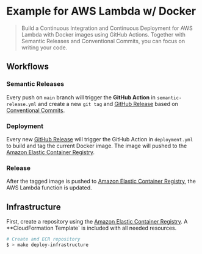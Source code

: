 # Example for AWS Lambda w/ Docker

> Build a Continuous Integration and Continuous Deployment for AWS Lambda with Docker images using GitHub Actions. Together with Semantic Releases and Conventional Commits, you can focus on writing your code.

## Workflows

### Semantic Releases

Every push on `main` branch will trigger the **GitHub Action** in `semantic-release.yml` and create a new `git tag` and [GitHub Release](/sbstjn/aws-lambda-docker-node/releases) based on [Conventional Commits](https://www.conventionalcommits.org/en/v1.0.0/).

### Deployment

Every new [GitHub Release](/sbstjn/aws-lambda-docker-node/releases) will trigger the GitHub Action in `deployment.yml` to build and tag the current Docker image. The image will pushed to the [Amazon Elastic Container Registry](https://aws.amazon.com/ecr/).

### Release

After the tagged image is pushed to [Amazon Elastic Container Registry](https://aws.amazon.com/ecr/), the AWS Lambda function is updated.

## Infrastructure

First, create a repository using the [Amazon Elastic Container Registry](https://aws.amazon.com/ecr/). A \*\*CloudFormation Template` is included with all needed resources.

```bash
# Create and ECR repository
$ > make deploy-infrastructure
```
